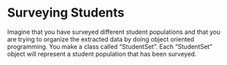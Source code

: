 # Surveying Students

Imagine that you have surveyed different student populations and that you are trying to organize the extracted data by doing object oriented programming. You make a class called “StudentSet”. Each “StudentSet” object will represent a student population that has been surveyed. 
